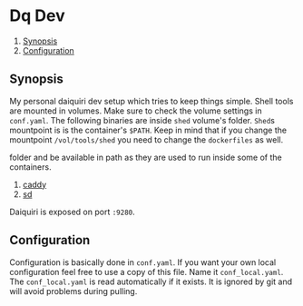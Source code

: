 # Dq Dev

<!--- mdtoc: toc begin -->

1.	[Synopsis](#synopsis)
2.	[Configuration](#configuration)<!--- mdtoc: toc end -->

## Synopsis

My personal daiquiri dev setup which tries to keep things simple. Shell tools are mounted in volumes. Make sure to check the volume settings in `conf.yaml`. The following binaries are inside `shed` volume's folder. `Shed`s mountpoint is is the container's `$PATH`. Keep in mind that if you change the mountpoint `/vol/tools/shed` you need to change the `dockerfiles` as well.

folder and be available in path as they are used to run inside some of the containers.

1.	[caddy](https://github.com/caddyserver/caddy)
2.	[sd](https://github.com/chmln/sd)

Daiquiri is exposed on port `:9280`.

## Configuration

Configuration is basically done in `conf.yaml`. If you want your own local configuration feel free to use a copy of this file. Name it `conf_local.yaml`. The `conf_local.yaml` is read automatically if it exists. It is ignored by git and will avoid problems during pulling.
